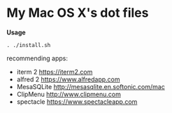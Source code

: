 My Mac OS X's dot files
=======================

**Usage**

    . ./install.sh

recommending apps:

- iterm 2 <https://iterm2.com>
- alfred 2 <https://www.alfredapp.com>
- MesaSQLite <http://mesasqlite.en.softonic.com/mac>
- ClipMenu <http://www.clipmenu.com>
- spectacle <https://www.spectacleapp.com>
